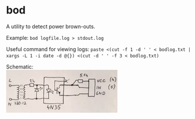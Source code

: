# bod

A utility to detect power brown-outs.

Example:
`bod logfile.log > stdout.log`

Useful command for viewing logs:
`paste <(cut -f 1 -d ' ' < bodlog.txt | xargs -L 1 -i date -d @{}) <(cut -d ' ' -f 3 < bodlog.txt)`

Schematic:<br>
<img width=60% src=./bod.jpeg></img>
